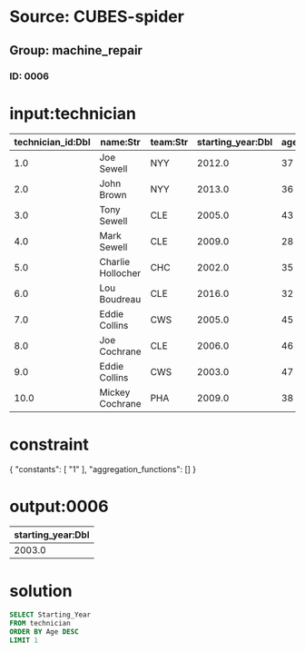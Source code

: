 # Source: CUBES-spider
## Group: machine_repair
### ID: 0006

# input:technician

| technician_id:Dbl | name:Str | team:Str | starting_year:Dbl | age:Int |
|---|---|---|---|---|
| 1.0 | Joe Sewell | NYY | 2012.0 | 37 |
| 2.0 | John Brown | NYY | 2013.0 | 36 |
| 3.0 | Tony Sewell | CLE | 2005.0 | 43 |
| 4.0 | Mark Sewell | CLE | 2009.0 | 28 |
| 5.0 | Charlie Hollocher | CHC | 2002.0 | 35 |
| 6.0 | Lou Boudreau | CLE | 2016.0 | 32 |
| 7.0 | Eddie Collins | CWS | 2005.0 | 45 |
| 8.0 | Joe Cochrane | CLE | 2006.0 | 46 |
| 9.0 | Eddie Collins | CWS | 2003.0 | 47 |
| 10.0 | Mickey Cochrane | PHA | 2009.0 | 38 |

# constraint

{
  "constants": [
    "1"
  ],
  "aggregation_functions": []
}

# output:0006

| starting_year:Dbl |
|---|
| 2003.0 |

# solution

```sql
SELECT Starting_Year
FROM technician
ORDER BY Age DESC
LIMIT 1
```

